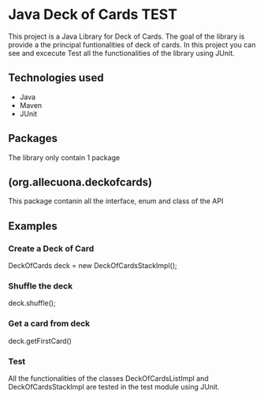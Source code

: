 Java Deck of Cards TEST
===============================
This project is a Java Library for Deck of Cards. The goal of the library is provide a the principal funtionalities of deck of cards.
In this project you can see and excecute Test all the functionalities of the library using JUnit.


## Technologies used
* Java
* Maven
* JUnit

## Packages
The library only contain 1 package

## (org.allecuona.deckofcards)
This package contanin all the interface, enum and class of the API

## Examples

### Create a Deck of Card
DeckOfCards deck = new DeckOfCardsStackImpl();

### Shuffle the deck
deck.shuffle();

### Get a card from deck
deck.getFirstCard()

### Test
All the functionalities of the classes DeckOfCardsListImpl and DeckOfCardsStackImpl are tested in the test module using JUnit.
